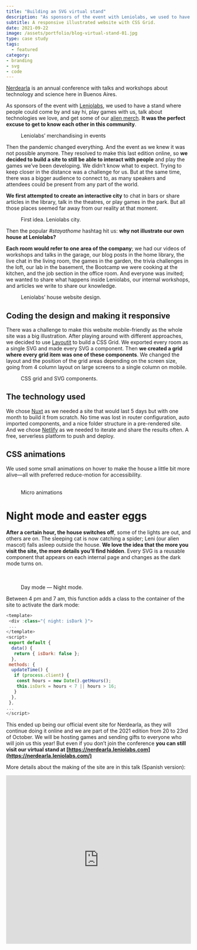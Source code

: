 ```yaml
---
title: "Building an SVG virtual stand"
description: "As sponsors of the event with Leniolabs, we used to have a stand where people could come by and say hi, play games with us, talk about technologies we love, and get some of our alien merch. It was the perfect excuse to get to know each other in this community."
subtitle: A responsive illustrated website with CSS Grid.
date: 2021-09-22
image: /assets/portfolio/blog-virtual-stand-01.jpg
type: case study
tags:
  - featured
category: 
- branding
- svg
- code
---
```


[Nerdearla](https://nerdear.la/) is an annual conference with talks and workshops about technology and science here in Buenos Aires.

As sponsors of the event with [Leniolabs](https://www.leniolabs.com/), we used to have a stand where people could come by and say hi, play games with us, talk about technologies we love, and get some of our [alien merch](https://www.behance.net/gallery/90294769/Leniolabs_-merchandising). **It was the perfect excuse to get to know each other in this community**.

<figure>
    <img src="/portfolio/portfoliofportfolii/portfolio-virtual-stand-02.jpg" alt="">
	<figcaption>Leniolabs’ merchandising in events</figcaption>
</figure>

Then the pandemic changed everything. And the event as we knew it was not possible anymore. They resolved to make this last edition online, so **we decided to build a site to still be able to interact with people** and play the games we’ve been developing. We didn’t know what to expect. Trying to keep closer in the distance was a challenge for us. But at the same time, there was a bigger audience to connect to, as many speakers and attendees could be present from any part of the world.

**We first attempted to create an interactive city** to chat in bars or share articles in the library, talk in the theatres, or play games in the park. But all those places seemed far away from our reality at that moment.

<figure>
    <img src="/portfolio/portfoliofportfolii/portfolio-virtual-stand-03.jpg" alt="">
	<figcaption>First idea. Leniolabs city.</figcaption>
</figure>

Then the popular *\#stayathome* hashtag hit us: **why not illustrate our own house at Leniolabs?**

**Each room would refer to one area of the company**; we had our videos of workshops and talks in the garage, our blog posts in the home library, the live chat in the living room, the games in the garden, the trivia challenges in the loft, our lab in the basement, the Bootcamp we were cooking at the kitchen, and the job section in the office room. And everyone was invited; we wanted to share what happens inside Leniolabs, our internal workshops, and articles we write to share our knowledge.

<figure>
    <img src="/portfolio/portfoliofportfolii/portfolio-virtual-stand-04.jpg" alt="">
	<figcaption>Leniolabs’ house website design.</figcaption>
</figure>

## Coding the design and making it responsive

There was a challenge to make this website mobile-friendly as the whole site was a big illustration. After playing around with different approaches, we decided to use [Layoutit](https://grid.layoutit.com/) to build a CSS Grid. We exported every room as a single SVG and made every SVG a component. Then **we created a grid where every grid item was one of these components**. We changed the layout and the position of the grid areas depending on the screen size, going from 4 column layout on large screens to a single column on mobile.

<figure>
    <img src="/portfolio/portfoliofportfolii/portfolio-virtual-stand-05.gif" alt="">
	<figcaption>CSS grid and SVG components.</figcaption>
</figure>


## The technology used

We chose [Nuxt](https://nuxtjs.org/) as we needed a site that would last 5 days but with one month to build it from scratch. No time was lost in router configuration, auto imported components, and a nice folder structure in a pre-rendered site. And we chose [Netlify](https://www.netlify.com/) as we needed to iterate and share the results often. A free, serverless platform to push and deploy.

## CSS animations

We used some small animations on hover to make the house a little bit more alive—all with preferred reduce-motion for accessibility.

<figure class="grid-gifs">
    <img src="/portfolio/portfoliofportfolii/portfolio-virtual-stand-06.gif" alt="">
    <img src="/portfolio/portfoliofportfolii/portfolio-virtual-stand-07.gif" alt="">
    <img src="/portfolio/portfoliofportfolii/portfolio-virtual-stand-08.gif" alt="">
    <img src="/portfolio/portfoliofportfolii/portfolio-virtual-stand-09.gif" alt="">
    <img src="/portfolio/portfoliofportfolii/portfolio-virtual-stand-10.gif" alt="">
    <img src="/portfolio/portfoliofportfolii/portfolio-virtual-stand-11.gif" alt="">
  <figcaption>Micro animations</figcaption>
</figure>

# Night mode and easter eggs

**After a certain hour, the house switches off**, some of the lights are out, and others are on. The sleeping cat is now catching a spider; Leni (our alien mascot) falls asleep outside the house. **We love the idea that the more you visit the site, the more details you’ll find hidden**. Every SVG is a reusable component that appears on each internal page and changes as the dark mode turns on.

<figure>
    <img src="/portfolio/portfoliofportfolii/portfolio-virtual-stand-12.gif" alt="">
    <img src="/portfolio/portfoliofportfolii/portfolio-virtual-stand-13.gif" alt="">
  <div class="grid-gifs-two">
    <img src="/portfolio/portfoliofportfolii/portfolio-virtual-stand-14.gif" alt="">
    <img src="/portfolio/portfoliofportfolii/portfolio-virtual-stand-15.gif" alt="">
    <figcaption>Day mode — Night mode.</figcaption>
  </div>
</figure>

Between 4 pm and 7 am, this function adds a class to the container of the site to activate the dark mode:

```javascript
<template>
 <div :class="{ night: isDark }">
 ...
</template>
<script>
 export default {
  data() {
   return { isDark: false };
  },
 methods: {
  updateTime() {
   if (process.client) { 
    const hours = new Date().getHours();
    this.isDark = hours < 7 || hours > 16;
   }
  },
 },
...
</script>
```

This ended up being our official event site for Nerdearla, as they will continue doing it online and we are part of the 2021 edition from 20 to 23rd of October. We will be hosting games and sending gifts to everyone who will join us this year! But even if you don’t join the conference **you can still visit our virtual stand at [https://nerdearla.leniolabs.com](https://nerdearla.leniolabs.com/)**

More details about the making of the site are in this talk (Spanish version):

<iframe width="100%" height="460" src="https://www.youtube.com/embed/fUTEryzf6ag" title="YouTube video player" frameborder="0" allow="accelerometer; autoplay; clipboard-write; encrypted-media; gyroscope; picture-in-picture" allowfullscreen></iframe>
